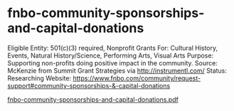 # fnbo-community-sponsorships-and-capital-donations

Eligible Entity: 501(c)(3) required, Nonprofit
Grants For: Cultural History, Events, Natural History/Science, Performing Arts, Visual Arts
Purpose: Supporting non-profits doing positive impact in  the community.
Source: McKenzie from Summit Grant Strategies via http://instrumentl.com/
Status: Researching
Website: https://www.fnbo.com/community/request-support#community-sponsorships-&-capital-donations

[fnbo-community-sponsorships-and-capital-donations.pdf](fnbo-community-sponsorships-and-capital-donations%2018afaa2a7b8a800fa805f808381e278a/fnbo-community-sponsorships-and-capital-donations.pdf)